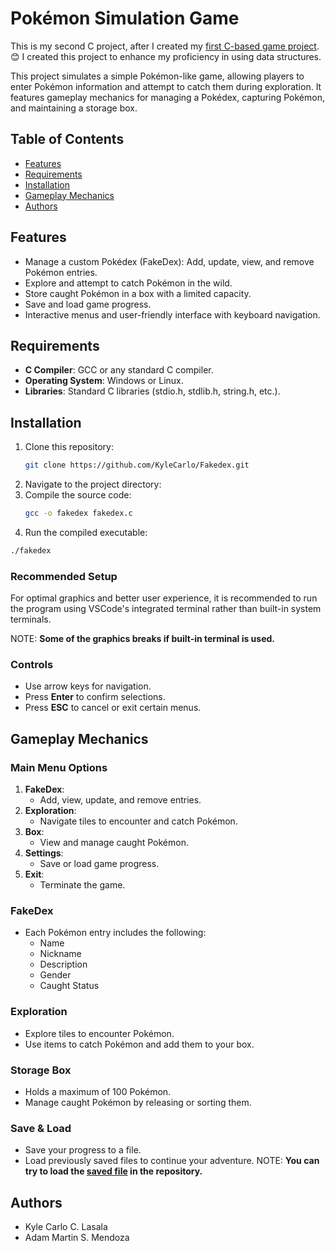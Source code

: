 # Pokémon Simulation Game

This is my second C project, after I created my [first C-based game project](https://github.com/KyleCarlo/First-C-based-Mini-Game). 😊 I created this project to enhance my proficiency in using data structures.

This project simulates a simple Pokémon-like game, allowing players to enter Pokémon information and attempt to catch them during exploration. It features gameplay mechanics for managing a Pokédex, capturing Pokémon, and maintaining a storage box.

## Table of Contents

- [Features](#features)
- [Requirements](#requirements)
- [Installation](#installation)
- [Gameplay Mechanics](#gameplay-mechanics)
- [Authors](#authors)

## Features

- Manage a custom Pokédex (FakeDex): Add, update, view, and remove Pokémon entries.
- Explore and attempt to catch Pokémon in the wild.
- Store caught Pokémon in a box with a limited capacity.
- Save and load game progress.
- Interactive menus and user-friendly interface with keyboard navigation.

## Requirements

- **C Compiler**: GCC or any standard C compiler.
- **Operating System**: Windows or Linux.
- **Libraries**: Standard C libraries (stdio.h, stdlib.h, string.h, etc.).

## Installation

1. Clone this repository:
   ```bash
   git clone https://github.com/KyleCarlo/Fakedex.git
   ```
2. Navigate to the project directory:
3. Compile the source code:
   ```bash
   gcc -o fakedex fakedex.c
   ```
4. Run the compiled executable:

```bash
./fakedex
```

### Recommended Setup

For optimal graphics and better user experience, it is recommended to run the program using VSCode's integrated terminal rather than built-in system terminals.

NOTE: **Some of the graphics breaks if built-in terminal is used.**

### Controls

- Use arrow keys for navigation.
- Press **Enter** to confirm selections.
- Press **ESC** to cancel or exit certain menus.

## Gameplay Mechanics

### Main Menu Options

1. **FakeDex**:
   - Add, view, update, and remove entries.
2. **Exploration**:
   - Navigate tiles to encounter and catch Pokémon.
3. **Box**:
   - View and manage caught Pokémon.
4. **Settings**:
   - Save or load game progress.
5. **Exit**:
   - Terminate the game.

### FakeDex

- Each Pokémon entry includes the following:
  - Name
  - Nickname
  - Description
  - Gender
  - Caught Status

### Exploration

- Explore tiles to encounter Pokémon.
- Use items to catch Pokémon and add them to your box.

### Storage Box

- Holds a maximum of 100 Pokémon.
- Manage caught Pokémon by releasing or sorting them.

### Save & Load

- Save your progress to a file.
- Load previously saved files to continue your adventure.
  NOTE: **You can try to load the [saved file](`official_sav.txt) in the repository.**

## Authors

- Kyle Carlo C. Lasala
- Adam Martin S. Mendoza
